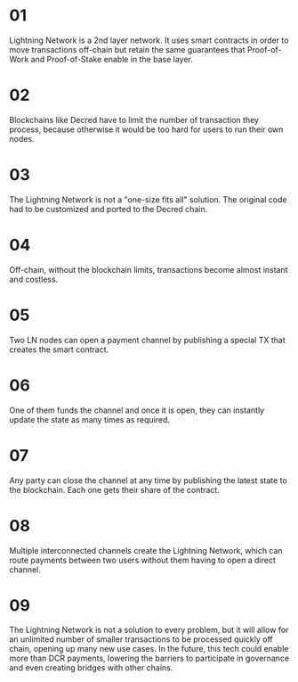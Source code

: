 # 01

Lightning Network is a 2nd layer network. It uses smart contracts in order to move transactions off-chain but retain the same guarantees that Proof-of-Work and Proof-of-Stake enable in the base layer. 

# 02

Blockchains like Decred have to limit the number of transaction they process, because otherwise it would be too hard for users to run their own nodes.


# 03

The Lightning Network is not a "one-size fits all" solution. The original code had to be customized and ported to the Decred chain.

# 04

Off-chain, without the blockchain limits, transactions become almost instant and costless.

# 05

Two LN nodes can open a payment channel by publishing a special TX that creates the smart contract.

# 06

One of them funds the channel and once it is open, they can instantly update the state as many times as required.

# 07

Any party can close the channel at any time by publishing the latest state to the blockchain. Each one gets their share of the contract.

# 08

Multiple interconnected channels create the Lightning Network, which can route payments between two users without them having to open a direct channel.

# 09

The Lightning Network is not a solution to every problem, but it will allow for an unlimited number of smaller transactions to be processed quickly off chain, opening up many new use cases. In the future, this tech could enable more than DCR payments, lowering the barriers to participate in governance and even creating bridges with other chains.

